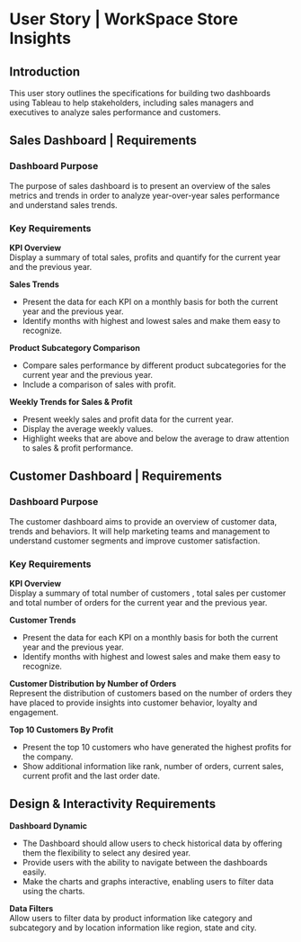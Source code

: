 # User Story | WorkSpace Store Insights

## Introduction
This user story outlines the specifications for building two dashboards using Tableau to help stakeholders, including sales managers and executives to analyze sales performance and customers.

## Sales Dashboard | Requirements
### Dashboard Purpose
The purpose of sales dashboard is to present an overview of the sales metrics and trends in order to analyze year-over-year sales performance and understand sales trends.

### Key Requirements
**KPI Overview**<br>
Display a summary of total sales, profits and quantify for the current year and the previous year.

**Sales Trends**<br>
- Present the data for each KPI on a monthly basis for both the current year and the previous year.
- Identify months with highest and lowest sales and make them easy to recognize.

**Product Subcategory Comparison**<br>
- Compare sales performance by different product subcategories for the current year and the previous year.
- Include a comparison of sales with profit.

**Weekly Trends for Sales & Profit**<br>
- Present weekly sales and profit data for the current year.
- Display the average weekly values.
- Highlight weeks that are above and below the average to draw attention to sales & profit performance.

## Customer Dashboard | Requirements
### Dashboard Purpose
The customer dashboard aims to provide an overview of customer data, trends and behaviors. It will help marketing teams and management to understand customer segments and improve customer satisfaction.

### Key Requirements
**KPI Overview**<br>
Display a summary of total number of customers , total sales per customer and total number of orders for the current year and the previous year.

**Customer Trends**<br>
- Present the data for each KPI on a monthly basis for both the current year and the previous year.
- Identify months with highest and lowest sales and make them easy to recognize.

**Customer Distribution by Number of Orders**<br>
Represent the distribution of customers based on the number of orders they have placed to provide insights into customer behavior, loyalty and engagement.

**Top 10 Customers By Profit**<br>
- Present the top 10 customers who have generated the highest profits for the company.
- Show additional information like rank, number of orders, current sales, current profit and the last order date.

## Design & Interactivity Requirements
**Dashboard Dynamic**<br>
- The Dashboard should allow users to check historical data by offering them the flexibility to select any desired year.
- Provide users with the ability to navigate between the dashboards easily.
- Make the charts and graphs interactive, enabling users to filter data using the charts.

**Data Filters**<br>
Allow users to filter data by product information like category and subcategory and by location information like region, state and city.